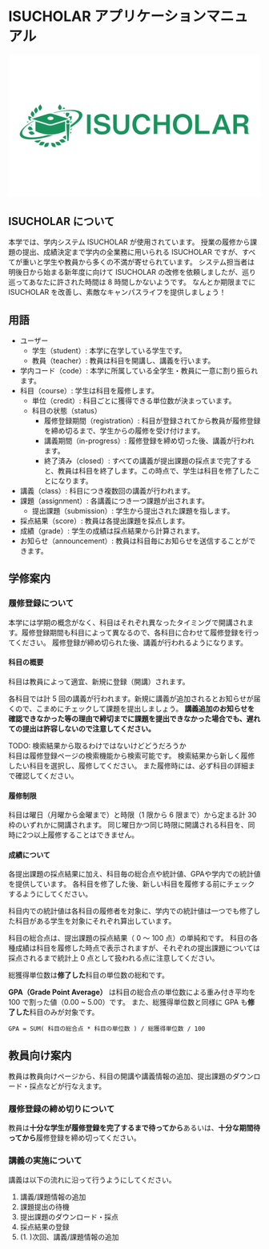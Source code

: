 # ISUCHOLAR アプリケーションマニュアル

![logo](./logo.png)

## ISUCHOLAR について

本学では、学内システム ISUCHOLAR が使用されています。 授業の履修から課題の提出、成績決定まで学内の全業務に用いられる ISUCHOLAR ですが、すべてが重いと学生や教員から多くの不満が寄せられています。
システム担当者は明後日から始まる新年度に向けて ISUCHOLAR の改修を依頼しましたが、巡り巡ってあなたに許された時間は 8 時間しかないようです。 なんとか期限までに ISUCHOLAR を改善し、素敵なキャンパスライフを提供しましょう！

## 用語

- ユーザー
    - 学生（student）: 本学に在学している学生です。
    - 教員（teacher）: 教員は科目を開講し、講義を行います。
- 学内コード（code）: 本学に所属している全学生・教員に一意に割り振られます。
- 科目（course）: 学生は科目を履修します。
    - 単位（credit）: 科目ごとに獲得できる単位数が決まっています。
    - 科目の状態（status）
        - 履修登録期間（registration）: 科目が登録されてから教員が履修登録を締め切るまで、学生からの履修を受け付けます。
        - 講義期間（in-progress）: 履修登録を締め切った後、講義が行われます。
        - 終了済み（closed）: すべての講義が提出課題の採点まで完了すると、教員は科目を終了します。この時点で、学生は科目を修了したことになります。
- 講義（class）: 科目につき複数回の講義が行われます。
- 課題（assignment）: 各講義につき一つ課題が出されます。
    - 提出課題（submission）: 学生から提出された課題を指します。
- 採点結果（score）: 教員は各提出課題を採点します。
- 成績（grade）: 学生の成績は採点結果から計算されます。
- お知らせ（announcement）: 教員は科目毎にお知らせを送信することができます。

## 学修案内

### 履修登録について

本学には学期の概念がなく、科目はそれぞれ異なったタイミングで開講されます。履修登録期間も科目によって異なるので、各科目に合わせて履修登録を行ってください。 履修登録が締め切られた後、講義が行われるようになります。

#### 科目の概要

科目は教員によって適宜、新規に登録（開講）されます。

各科目では計 5 回の講義が行われます。新規に講義が追加されるとお知らせが届くので、こまめにチェックして課題を提出しましょう。
**講義追加のお知らせを確認できなかった等の理由で締切までに課題を提出できなかった場合でも、遅れての提出は許容しないので注意してください。**

TODO: 検索結果から取るわけではないけどどうだろうか  
科目は履修登録ページの検索機能から検索可能です。 検索結果から新しく履修したい科目を選択し、履修してください。 また履修時には、必ず科目の詳細まで確認してください。

#### 履修制限

科目は曜日（月曜から金曜まで）と時限（1 限から 6 限まで）から定まる計 30 枠のいずれかに開講されます。 同じ曜日かつ同じ時限に開講される科目を、同時に2つ以上履修することはできません。

#### 成績について

各提出課題の採点結果に加え、科目毎の総合点や統計値、GPAや学内での統計値を提供しています。 各科目を修了した後、新しい科目を履修する前にチェックするようにしてください。

科目内での統計値は各科目の履修者を対象に、学内での統計値は一つでも修了した科目がある学生を対象にそれぞれ算出しています。

科目の総合点は、提出課題の採点結果（ 0 〜 100 点）の単純和です。 科目の各種成績は科目を履修した時点で表示されますが、それぞれの提出課題については採点されるまで統計上 0 点として扱われる点に注意してください。

総獲得単位数は**修了した**科目の単位数の総和です。

**GPA（Grade Point Average）** は科目の総合点の単位数による重み付き平均を 100 で割った値（0.00 ~ 5.00）です。 また、総獲得単位数と同様に GPA も**修了した**科目のみが対象です。

```
GPA = SUM( 科目の総合点 * 科目の単位数 ) / 総獲得単位数 / 100
```

## 教員向け案内

教員は教員向けページから、科目の開講や講義情報の追加、提出課題のダウンロード・採点などが行なえます。

### 履修登録の締め切りについて

教員は**十分な学生が履修登録を完了するまで待ってから**あるいは、**十分な期間待ってから**履修登録を締め切ってください。

### 講義の実施について

講義は以下の流れに沿って行うようにしてください。

1. 講義/課題情報の追加
2. 課題提出の待機
3. 提出課題のダウンロード・採点
4. 採点結果の登録
5. (1. )次回、講義/課題情報の追加
